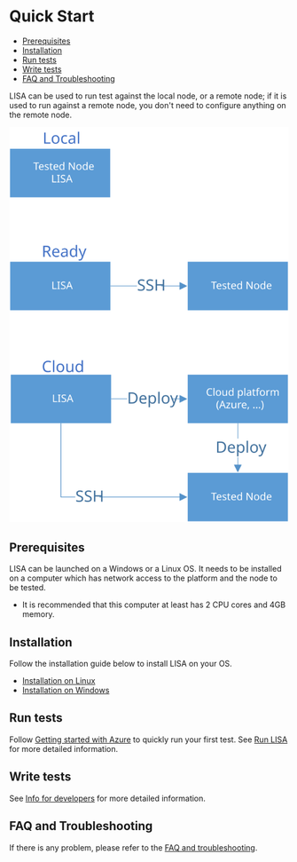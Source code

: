 # Quick Start

- [Prerequisites](#prerequisites)
- [Installation](#installation)
- [Run tests](#run-tests)
- [Write tests](#write-tests)
- [FAQ and Troubleshooting](#faq-and-troubleshooting)

LISA can be used to run test against the local node, or a remote node; if it is
used to run against a remote node, you don't need to configure anything on the
remote node.

![deploy](img/deploy.svg)

## Prerequisites

LISA can be launched on a Windows or a Linux OS. It needs to be installed on a
computer which has network access to the platform and the node to be tested. 

- It is recommended that this computer at least has 2 CPU cores and 4GB memory.

## Installation

Follow the installation guide below to install LISA on your OS.

- [Installation on Linux](installation_linux.md)
- [Installation on Windows](installation_windows.md)

## Run tests

Follow [Getting started with Azure](run_test/quick_run.md) to quickly run your
first test. See [Run LISA](run_test/run.md) for more detailed information.

## Write tests

See [Info for
developers](write_test/write.md) for more detailed information.

## FAQ and Troubleshooting

If there is any problem, please refer to the [FAQ and
troubleshooting](troubleshooting.md).
